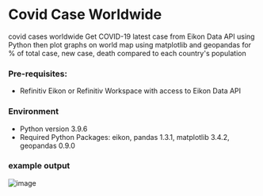 # Covid Case Worldwide
covid cases worldwide Get COVID-19 latest case from Eikon Data API using Python then plot graphs on world map using matplotlib and geopandas for % of total case, new case, death compared to each country's population

### Pre-requisites:
- Refinitiv Eikon or Refinitiv Workspace with access to Eikon Data API

### Environment
- Python version 3.9.6
- Required Python Packages: eikon, pandas 1.3.1, matplotlib 3.4.2, geopandas 0.9.0

### example output
![image](https://user-images.githubusercontent.com/8502836/129481227-df536b70-39a1-497f-91c8-8fbb98842f32.png)

